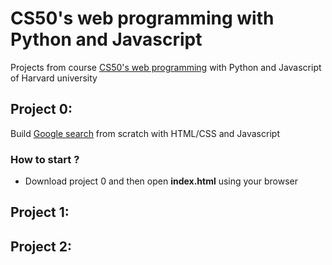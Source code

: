 # CS50's web programming with Python and Javascript
Projects from course [CS50's web programming](https://cs50.harvard.edu/web/2020/) with Python and Javascript of Harvard university

## Project 0: 
Build [Google search](https://www.google.com/) from scratch with HTML/CSS and Javascript
### How to start ?
- Download project 0 and then open **index.html** using your browser

## Project 1:

## Project 2:
